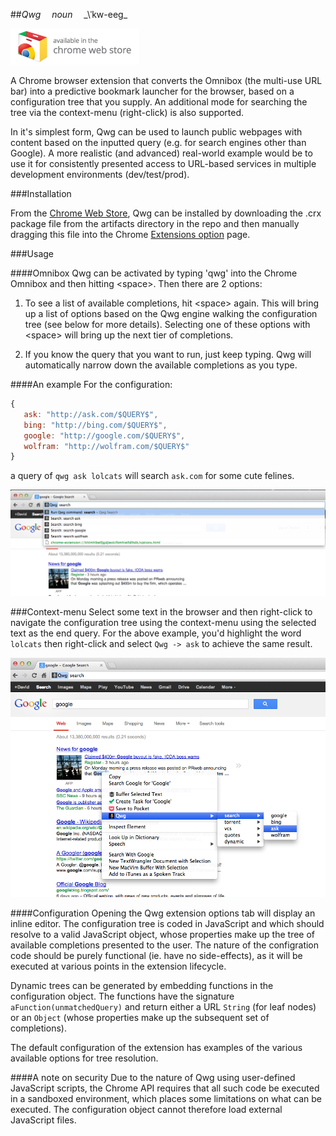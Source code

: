 ##*Qwg*   _noun_   _\ˈkw-eeg\_

![qwg install](https://github.com/daviddenton/qwg/blob/master/qwg/docs/ChromeWebStore_Badge_v2_206x58.png "Install")

A Chrome browser extension that converts the Omnibox (the multi-use URL bar) into a predictive bookmark launcher for the browser, based on a configuration tree that you supply. An additional mode for searching the tree via the context-menu (right-click) is also supported.

In it's simplest form, Qwg can be used to launch public webpages with content based on the inputted query (e.g. for search engines other than Google).  A more realistic (and advanced) real-world example would be to use it for consistently presented access to URL-based services in multiple development environments (dev/test/prod).

###Installation

From the [Chrome Web Store](https://chrome.google.com/webstore/detail/qwg/gdnhdogahjoiggjnlmbhdlgeihfioeic), Qwg can be installed by downloading the .crx package file from the artifacts directory in the repo and then manually dragging this file into the Chrome [Extensions option](chrome://chrome/extensions/) page.

###Usage

####Omnibox
Qwg can be activated by typing 'qwg' into the Chrome Omnibox and then hitting &lt;space&gt;. Then there are 2 options:

1. To see a list of available completions, hit &lt;space&gt; again. This will bring up a list of options based on the Qwg engine walking the configuration tree (see below for more details). Selecting one of these options with &lt;space&gt; will bring up the next tier of completions.

2. If you know the query that you want to run, just keep typing. Qwg will automatically narrow down the available completions as you type.

####An example
For the configuration:
 ```javascript
 {
    ask: "http://ask.com/$QUERY$",
    bing: "http://bing.com/$QUERY$",
    google: "http://google.com/$QUERY$",
    wolfram: "http://wolfram.com/$QUERY$"
}
```
a query of `qwg ask lolcats` will search `ask.com` for some cute felines.

![qwg omnibox menu](https://github.com/daviddenton/qwg/raw/master/qwg/docs/omnibox.png "Omnibox")

###Context-menu
Select some text in the browser and then right-click to navigate the configuration tree using the context-menu using the selected text as the end query. For the above example, you'd highlight the word `lolcats` then right-click and select `Qwg -> ask` to achieve the same result.

![qwg context menu](https://github.com/daviddenton/qwg/raw/master/qwg/docs/context.png "Context")

####Configuration
Opening the Qwg extension options tab will display an inline editor. The configuration tree is coded in JavaScript and which should resolve to a valid JavaScript object, whose properties make up the tree of available completions presented to the user. The nature of the configration code should be purely functional (ie. have no side-effects), as it will be executed at various points in the extension lifecycle.

Dynamic trees can be generated by embedding functions in the configuration object. The functions have the signature `aFunction(unmatchedQuery)` and return either a URL `String` (for leaf nodes) or an `Object` (whose properties make up the subsequent set of completions).

The default configuration of the extension has examples of the various available options for tree resolution.

####A note on security
Due to the nature of Qwg using user-defined JavaScript scripts, the Chrome API requires that all such code be executed in a sandboxed environment, which places some limitations on what can be executed. The configuration object cannot therefore load external JavaScript files.
